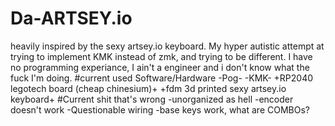 # Da-ARTSEY.io
heavily inspired by the sexy artsey.io keyboard. My hyper autistic attempt at trying to implement KMK instead of zmk, and trying to be different. 
I have no programming experiance, I ain't a engineer and i don't know what the fuck I'm doing.
#current used Software/Hardware
-Pog- 
-KMK-
+RP2040 legotech board (cheap chinesium)+
+fdm 3d printed sexy artsey.io keyboard+
#Current shit that's wrong 
-unorganized as hell
-encoder doesn't work
-Questionable wiring 
-base keys work, what are COMBOs?
